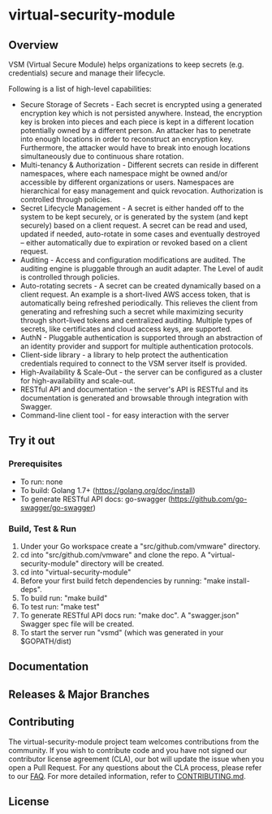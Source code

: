 

# virtual-security-module

## Overview
VSM (Virtual Secure Module) helps organizations to keep secrets (e.g. credentials) secure and manage their lifecycle.

Following is a list of high-level capabilities:
 * Secure Storage of Secrets - Each secret is encrypted using a generated encryption key which is not persisted anywhere. Instead,
   the encryption key is broken into pieces and each piece is kept in a different location potentially owned by a different person.
   An attacker has to penetrate into enough locations in order to reconstruct an encryption key. Furthermore, the attacker would
   have to break into enough locations simultaneously due to continuous share rotation.
 * Multi-tenancy & Authorization - Different secrets can reside in different namespaces, where each namespace might be owned and/or
   accessible by different organizations or users. Namespaces are hierarchical for easy management and quick revocation.
   Authorization is controlled through policies.
 * Secret Lifecycle Management - A secret is either handed off to the system to be kept securely, or is generated by the system
   (and kept securely) based on a client request. A secret can be read and used, updated if needed, auto-rotate in some cases and
   eventually destroyed – either automatically due to expiration or revoked based on a client request.
 * Auditing - Access and configuration modifications are audited. The auditing engine is pluggable through an audit adapter. The
   Level of audit is controlled through policies.
 * Auto-rotating secrets - A secret can be created dynamically based on a client request. An example is a short-lived AWS access
   token, that is automatically being refreshed periodically. This relieves the client from generating and refreshing such a secret
   while maximizing security through short-lived tokens and centralized auditing. Multiple types of secrets, like certificates and
   cloud access keys, are supported.
 * AuthN - Pluggable authentication is supported through an abstraction of an identity provider and support for multiple
   authentication protocols.
 * Client-side library - a library to help protect the authentication credentials required to connect to the VSM server itself is
   provided.
 * High-Availability & Scale-Out - the server can be configured as a cluster for high-availability and scale-out.
 * RESTful API and documentation - the server's API is RESTful and its documentation is generated and browsable through integration
   with Swagger.
 * Command-line client tool - for easy interaction with the server

## Try it out

### Prerequisites

* To run: none
* To build: Golang 1.7+ (https://golang.org/doc/install)
* To generate RESTful API docs: go-swagger (https://github.com/go-swagger/go-swagger)

### Build, Test & Run

1. Under your Go workspace create a "src/github.com/vmware" directory.
2. cd into "src/github.com/vmware" and clone the repo. A "virtual-security-module" directory will be created.
3. cd into "virtual-security-module"
4. Before your first build fetch dependencies by running: "make install-deps".
5. To build run: "make build"
6. To test run: "make test"
7. To generate RESTful API docs run: "make doc". A "swagger.json" Swagger spec file will be created.
8. To start the server run "vsmd" (which was generated in your $GOPATH/dist) 

## Documentation

## Releases & Major Branches

## Contributing

The virtual-security-module project team welcomes contributions from the community. If you wish to contribute code and you have not
signed our contributor license agreement (CLA), our bot will update the issue when you open a Pull Request. For any
questions about the CLA process, please refer to our [FAQ](https://cla.vmware.com/faq). For more detailed information,
refer to [CONTRIBUTING.md](CONTRIBUTING.md).

## License
